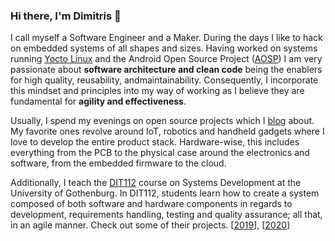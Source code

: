 ### Hi there, I'm Dimitris 👋

I call myself a Software Engineer and a Maker. During the days I like to hack on embedded systems of all shapes and sizes.
Having worked on systems running [Yocto Linux](https://www.yoctoproject.org/) and the Android Open Source Project ([AOSP](https://source.android.com/))
I am very passionate about **software architecture and clean code** being the enablers for high quality, reusability, andmaintainability.
Consequently, I incorporate this mindset and principles into my way of working as I believe they are fundamental for **agility and effectiveness**.

Usually, I spend my evenings on open source projects which I [blog](https://platis.solutions/blog/) about.
My favorite ones revolve around IoT, robotics and handheld gadgets where I love to develop the entire product stack.
Hardware-wise, this includes everything from the PCB to the physical case around the electronics and software, from the embedded firmware to the cloud.

Additionally, I teach the [DIT112](https://canvas.gu.se/courses/30372/assignments/syllabus) course on Systems Development at the University of Gothenburg.
In DIT112, students learn how to create a system composed of both software and hardware components in regards to development, requirements handling, testing and quality assurance; all that, in an agile manner. Check out some of their projects. [[2019](https://www.youtube.com/playlist?list=PLxwAhdZUbSph38__jMbrT-IjU4i3ZnMap)], [[2020](https://www.youtube.com/playlist?list=PLxwAhdZUbSpjCxWXejYPHFcKxBt-43dUq)]

